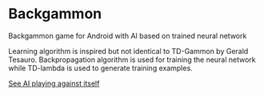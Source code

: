 # Backgammon
Backgammon game for Android with AI based on trained neural network

Learning algorithm is inspired but not identical to TD-Gammon by Gerald Tesauro.
Backpropagation algorithm is used for training the neural network while TD-lambda is used to generate training examples.

[See AI playing against itself](demo.webm)
